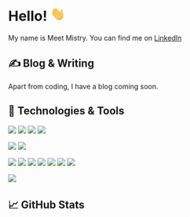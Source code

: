 # Hello! <img src="https://raw.githubusercontent.com/meetmistry0/meetmistry0/main/assets/wave.gif" width="30px">

My name is Meet Mistry. You can find me on [LinkedIn](https://www.linkedin.com/in/meet-mistry-129254201/)

## &#x270d; Blog & Writing

Apart from coding, I have a blog coming soon.

## 🔧 Technologies & Tools

![](https://img.shields.io/badge/OS-Windows-informational?style=flat&logo=windows&color=0078D6)
![](https://img.shields.io/badge/Editor-Visual_Studio_Code-informational?style=flat&logo=visual-studio-code&color=007ACC)
![](https://img.shields.io/badge/Shell-Powershell-blue?style=flat&logo=powershell&color=5391FE)
![](https://img.shields.io/badge/Terminal-Windows_Terminal-blue?style=flat&logo=windows-terminal&color=4D4D4D)
<br />

![](https://img.shields.io/badge/OS-Arch_Linux-informational?style=flat&logo=arch-linux&color=1793D1)
![](https://img.shields.io/badge/Shell-Zsh-informational?style=flat&logo=gnu-bash&color=dfc428)
<br />

![](https://img.shields.io/badge/Code-Python-informational?style=flat&logo=python&color=3776AB)
![](https://img.shields.io/badge/Code-JavaScript-informational?style=flat&logo=javascript&color=F7DF1E)
![](https://img.shields.io/badge/Code-C-informational?style=flat&logo=c&color=a8b9cc)
![](https://img.shields.io/badge/Code-Bootstrap-informational?style=flat&logo=bootstrap&color=7952B3)
![](https://img.shields.io/badge/Code-HTML5-informational?style=flat&logo=html5&color=E34F26)
![](https://img.shields.io/badge/Code-CSS-informational?style=flat&logo=css3&color=1572B6)
![](https://img.shields.io/badge/Code-PHP-informational?style=flat&logo=php&color=777BB4)
<br />

![](https://img.shields.io/badge/Tools-AWS-informational?style=flat&logo=amazon-aws&color=232F3E)

## &#x1f4c8; GitHub Stats
